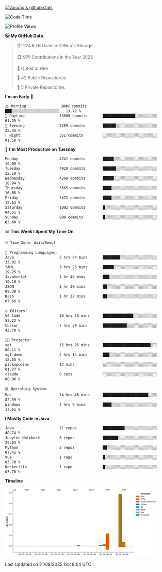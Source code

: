 [![Anurag's github stats](https://github-readme-stats.vercel.app/api?username=hajubal)](https://github.com/anuraghazra/github-readme-stats)

<!--START_SECTION:waka-->
![Code Time](http://img.shields.io/badge/Code%20Time-795%20hrs%208%20mins-blue)

![Profile Views](http://img.shields.io/badge/Profile%20Views-0-blue)

**🐱 My GitHub Data** 

> 📦 224.6 kB Used in GitHub's Storage 
 > 
> 🏆 975 Contributions in the Year 2025
 > 
> 💼 Opted to Hire
 > 
> 📜 42 Public Repositories 
 > 
> 🔑 5 Private Repositories 
 > 
**I'm an Early 🐤** 

```text
🌞 Morning                3048 commits        ███░░░░░░░░░░░░░░░░░░░░░░   13.72 % 
🌆 Daytime                13609 commits       ███████████████░░░░░░░░░░   61.25 % 
🌃 Evening                5209 commits        ██████░░░░░░░░░░░░░░░░░░░   23.45 % 
🌙 Night                  351 commits         ░░░░░░░░░░░░░░░░░░░░░░░░░   01.58 % 
```
📅 **I'm Most Productive on Tuesday** 

```text
Monday                   4241 commits        █████░░░░░░░░░░░░░░░░░░░░   19.09 % 
Tuesday                  4928 commits        ██████░░░░░░░░░░░░░░░░░░░   22.18 % 
Wednesday                4209 commits        █████░░░░░░░░░░░░░░░░░░░░   18.94 % 
Thursday                 3565 commits        ████░░░░░░░░░░░░░░░░░░░░░   16.05 % 
Friday                   3472 commits        ████░░░░░░░░░░░░░░░░░░░░░   15.63 % 
Saturday                 1002 commits        █░░░░░░░░░░░░░░░░░░░░░░░░   04.51 % 
Sunday                   800 commits         █░░░░░░░░░░░░░░░░░░░░░░░░   03.60 % 
```


📊 **This Week I Spent My Time On** 

```text
🕑︎ Time Zone: Asia/Seoul

💬 Programming Languages: 
Java                     5 hrs 54 mins       ████████░░░░░░░░░░░░░░░░░   33.02 % 
YAML                     3 hrs 26 mins       █████░░░░░░░░░░░░░░░░░░░░   19.25 % 
JavaScript               1 hr 48 mins        ███░░░░░░░░░░░░░░░░░░░░░░   10.10 % 
JSON                     1 hr 30 mins        ██░░░░░░░░░░░░░░░░░░░░░░░   08.38 % 
Bash                     1 hr 22 mins        ██░░░░░░░░░░░░░░░░░░░░░░░   07.66 % 

🔥 Editors: 
VS Code                  10 hrs 15 mins      ██████████████░░░░░░░░░░░   57.22 % 
Cursor                   7 hrs 39 mins       ███████████░░░░░░░░░░░░░░   42.78 % 

🐱‍💻 Projects: 
sgt                      15 hrs 25 mins      ██████████████████████░░░   86.11 % 
sgt-demo                 2 hrs 14 mins       ███░░░░░░░░░░░░░░░░░░░░░░   12.55 % 
pickupcoins              13 mins             ░░░░░░░░░░░░░░░░░░░░░░░░░   01.27 % 
claude                   0 secs              ░░░░░░░░░░░░░░░░░░░░░░░░░   00.06 % 

💻 Operating System: 
Mac                      14 hrs 45 mins      █████████████████████░░░░   82.39 % 
Windows                  3 hrs 9 mins        ████░░░░░░░░░░░░░░░░░░░░░   17.61 % 
```

**I Mostly Code in Java** 

```text
Java                     11 repos            ██████████░░░░░░░░░░░░░░░   40.74 % 
Jupyter Notebook         8 repos             ███████░░░░░░░░░░░░░░░░░░   29.63 % 
Python                   2 repos             ██░░░░░░░░░░░░░░░░░░░░░░░   07.41 % 
Vue                      1 repo              █░░░░░░░░░░░░░░░░░░░░░░░░   03.70 % 
Dockerfile               1 repo              █░░░░░░░░░░░░░░░░░░░░░░░░   03.70 % 
```



**Timeline**

![Lines of Code chart](https://raw.githubusercontent.com/hajubal/hajubal/main/assets/bar_graph.png)


 Last Updated on 21/09/2025 18:48:04 UTC
<!--END_SECTION:waka-->